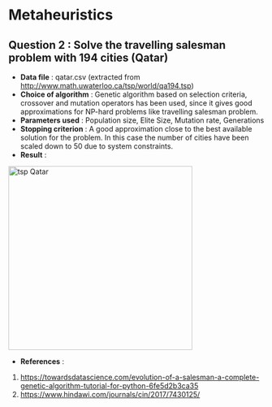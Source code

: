 # Metaheuristics

## Question 2 : Solve the travelling salesman problem with 194 cities (Qatar)

* **Data file** : qatar.csv (extracted from http://www.math.uwaterloo.ca/tsp/world/qa194.tsp)
* **Choice of algorithm** : Genetic algorithm based on selection criteria, crossover and mutation operators has been used, since it gives good approximations for NP-hard problems like travelling salesman problem.
* **Parameters used** : Population size, Elite Size, Mutation rate, Generations
* **Stopping criterion** : A good approximation close to the best available solution for the problem. In this case the number of cities have been scaled down to 50 due to system constraints.
* **Result** : 
<img width="362" alt="tsp Qatar" src="https://user-images.githubusercontent.com/35540215/88482567-5ea77980-cf62-11ea-8ac4-cc3ab78301d0.PNG">


* **References** : 

1. https://towardsdatascience.com/evolution-of-a-salesman-a-complete-genetic-algorithm-tutorial-for-python-6fe5d2b3ca35                   
2. https://www.hindawi.com/journals/cin/2017/7430125/
